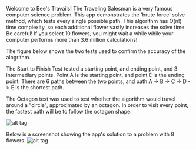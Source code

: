 Welcome to Bee's Travails! The Traveling Salesman is a very famous computer science problem. This app demonstrates the 'brute force' solve method, which tests every single possible path. This algorithm has O(n!) time complexity, so each additional flower vastly increases the solve time. Be careful! If you select 10 flowers, you might wait a while while your computer performs more than 3.6 million calculations!

The figure below shows the two tests used to confirm the accuracy of the alogrithm.  

The Start to Finish Test tested a starting point, and ending point, and 3 intermediary
points. Point A is the starting point, and point E is the ending point. There are 6 paths between
the two points, and path A -> B -> C -> D -> E is the shortest path.  

The Octagon test was used to test whether the algorithm would travel around a
"circle", approximated by an octagon. In order to visit every point, the fastest
path will be to follow the octagon shape.

![alt tag](https://cloud.githubusercontent.com/assets/15318784/13804191/2979a30c-eb08-11e5-8b4d-992eb8225d5f.png)

Below is a screenshot showing the app's solution to a problem with 8 flowers.
![alt tag](https://cloud.githubusercontent.com/assets/15318784/13910782/88b8a6d0-eee4-11e5-8b8d-f7c38eab1a3e.png)
